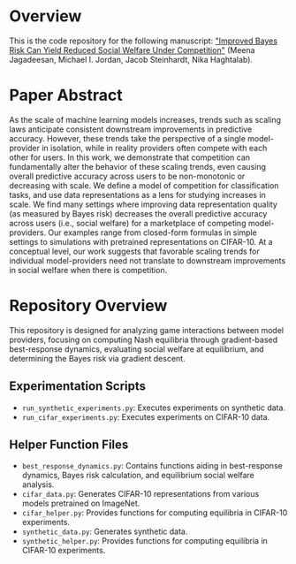 # Overview
This is the code repository for the following manuscript: ["Improved Bayes Risk Can Yield Reduced Social Welfare Under Competition"](https://arxiv.org/abs/2306.14670) (Meena Jagadeesan, Michael I. Jordan, Jacob Steinhardt, Nika Haghtalab). 

# Paper Abstract
As the scale of machine learning models increases, trends such as scaling laws anticipate consistent downstream improvements in predictive accuracy. However, these trends take the perspective of a single model-provider in isolation, while in reality providers often compete with each other for users. In this work, we demonstrate that competition can fundamentally alter the behavior of these scaling trends, even causing overall predictive accuracy across users to be non-monotonic or decreasing with scale. We define a model of competition for classification tasks, and use data representations as a lens for studying increases in scale. We find many settings where improving data representation quality (as measured by Bayes risk) decreases the overall predictive accuracy across users (i.e., social welfare) for a marketplace of competing model-providers. Our examples range from closed-form formulas in simple settings to simulations with pretrained representations on CIFAR-10. At a conceptual level, our work suggests that favorable scaling trends for individual model-providers need not translate to downstream improvements in social welfare when there is competition.

# Repository Overview

This repository is designed for analyzing game interactions between model providers, focusing on computing Nash equilibria through gradient-based best-response dynamics, evaluating social welfare at equilibrium, and determining the Bayes risk via gradient descent.

## Experimentation Scripts
- `run_synthetic_experiments.py`: Executes experiments on synthetic data.
- `run_cifar_experiments.py`: Executes experiments on CIFAR-10 data.

## Helper Function Files
- `best_response_dynamics.py`: Contains functions aiding in best-response dynamics, Bayes risk calculation, and equilibrium social welfare analysis.
- `cifar_data.py`: Generates CIFAR-10 representations from various models pretrained on ImageNet.
- `cifar_helper.py`: Provides functions for computing equilibria in CIFAR-10 experiments.
- `synthetic_data.py`: Generates synthetic data. 
- `synthetic_helper.py`: Provides functions for computing equilibria in CIFAR-10 experiments.
